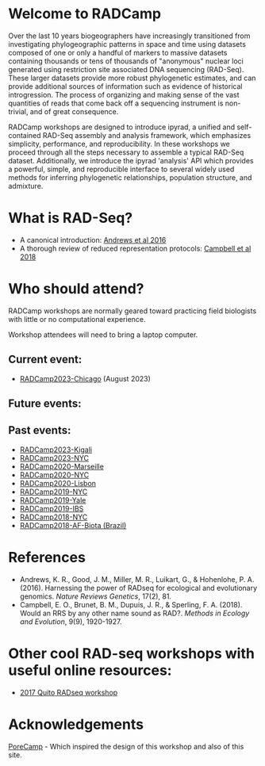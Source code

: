 # Welcome to RADCamp
Over the last 10 years biogeographers have increasingly transitioned from investigating
phylogeographic patterns in space and time using datasets composed of one or only a handful
of markers to massive datasets containing thousands or tens of thousands of "anonymous"
nuclear loci generated using restriction site associated DNA sequencing (RAD-Seq). These
larger datasets provide more robust phylogenetic estimates, and can provide additional sources
of information such as evidence of historical introgression. The process of organizing and
making sense of the vast quantities of reads that come back off a sequencing instrument is
non-trivial, and of great consequence.

RADCamp workshops are designed to introduce ipyrad, a unified and self-contained RAD-Seq 
assembly and analysis framework, which emphasizes simplicity, performance, and reproducibility. 
In these workshops we proceed through all the steps necessary to assemble a typical RAD-Seq dataset. 
Additionally, we introduce the ipyrad 'analysis' API which provides a powerful, simple, and 
reproducible interface to several widely used methods for inferring phylogenetic relationships, 
population structure, and admixture. 

# What is RAD-Seq?

* A canonical introduction: [Andrews et al 2016](https://www.nature.com/articles/nrg.2015.28)
* A thorough review of reduced representation protocols: [Campbell et al 2018](https://besjournals.onlinelibrary.wiley.com/doi/abs/10.1111/2041-210X.13038)

# Who should attend?
RADCamp workshops are normally geared toward practicing field biologists with little or no 
computational experience.

Workshop attendees will need to bring a laptop computer.

## Current event:
* [RADCamp2023-Chicago](Chicago2023/index.md) (August 2023)

## Future events:

## Past events:

* [RADCamp2023-Kigali](Kigali2023/index.md)
* [RADCamp2023-NYC](NYC2023/index.md)
* [RADCamp2020-Marseille](Marseille2020/index.md)
* [RADCamp2020-NYC](NYC2020/index.md)
* [RADCamp2020-Lisbon](Lisbon2020/index.md)
* [RADCamp2019-NYC](NYC2019/index.md)
* [RADCamp2019-Yale](Yale2019/index.md)
* [RADCamp2019-IBS](IBS2019/index.md)
* [RADCamp2018-NYC](NYC2018/index.md)
* [RADCamp2018-AF-Biota (Brazil)](AF-Biota/index.md)

# References
* Andrews, K. R., Good, J. M., Miller, M. R., Luikart, G., & Hohenlohe, P. A. (2016). Harnessing the power of RADseq for ecological and evolutionary genomics. *Nature Reviews Genetics*, 17(2), 81.
* Campbell, E. O., Brunet, B. M., Dupuis, J. R., & Sperling, F. A. (2018). Would an RRS by any other name sound as RAD?. *Methods in Ecology and Evolution*, 9(9), 1920-1927.

# Other cool RAD-seq workshops with useful online resources:
* [2017 Quito RADseq workshop](https://rdtarvin.github.io/RADseq_Quito_2017/)

# Acknowledgements

[PoreCamp](https://porecamp.github.io/) - Which inspired the design of this workshop and also of this site.

